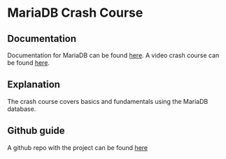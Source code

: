 # MariaDB Crash Course

## Documentation
Documentation for MariaDB can be found [here](https://mariadb.org/documentation/). A video crash course can be found [here](https://www.youtube.com/watch?v=krTbf0O-BCo&list=WL&index=1). 

## Explanation
The crash course covers basics and fundamentals using the MariaDB database.

## Github guide
A github repo with the project can be found [here](https://github.com/techedemic/node_express_maria)